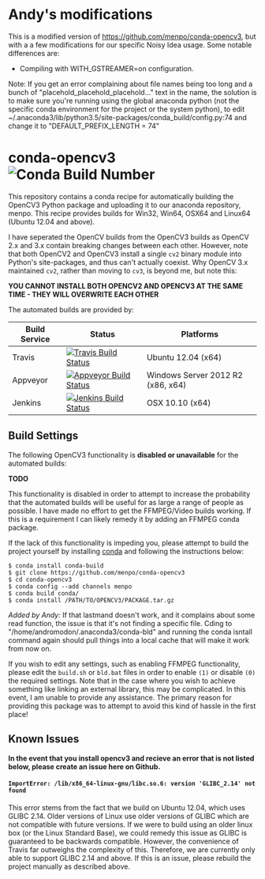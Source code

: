 Andy's modifications
============
This is a modified version of https://github.com/menpo/conda-opencv3, but with a a few modifications for our specific
Noisy Idea usage.  Some notable differences are:

* Compiling with WITH_GSTREAMER=on configuration.

Note:  If you get an error complaining about file names being too long and a bunch of "placehold_placehold_placehold..." text in the name,
the solution is to make sure you're running using the global anaconda python (not the specific conda environment for the project or the 
system python), to edit ~/.anaconda3/lib/python3.5/site-packages/conda_build/config.py:74 and change it to "DEFAULT_PREFIX_LENGTH = 74"

conda-opencv3 ![Conda Build Number](http://anaconda.org/menpo/opencv3/badges/version.svg)
=============
This repository contains a conda recipe for automatically building the OpenCV3 Python package and uploading it to our anaconda repository, menpo. This recipe provides builds for Win32, Win64, OSX64 and Linux64 (Ubuntu 12.04 and above).

I have seperated the OpenCV builds from the OpenCV3 builds as OpenCV 2.x and 3.x contain breaking changes between each other. However, note that both OpenCV2 and OpenCV3 install a single ``cv2`` binary module into Python's site-packages, and thus can't actually coexist. Why OpenCV 3.x maintained ``cv2``, rather than moving to ``cv3``, is beyond me, but note this:

**YOU CANNOT INSTALL BOTH OPENCV2 AND OPENCV3 AT THE SAME TIME - THEY WILL OVERWRITE EACH OTHER**

The automated builds are provided by:

| Build Service  | Status | Platforms |
| -------------- | ------ | --------- |
| Travis         | [![Travis Build Status](https://travis-ci.org/menpo/conda-opencv3.svg?branch=master)](https://travis-ci.org/menpo/conda-opencv3)  | Ubuntu 12.04 (x64) |
| Appveyor       | [![Appveyor Build Status](https://ci.appveyor.com/api/projects/status/github/menpo/conda-opencv3?branch=master&svg=true)](https://ci.appveyor.com/project/jabooth/conda-opencv3) | Windows Server 2012 R2 (x86, x64) |
| Jenkins       | [![Jenkins Build Status](http://jenkins.menpo.org/buildStatus/icon?job=conda-opencv3)](http://jenkins.menpo.org/view/conda/job/conda-opencv3/) | OSX 10.10 (x64) |

Build Settings
--------------
The following OpenCV3 functionality is **disabled or unavailable** for the automated builds:

**TODO**

This functionality is disabled in order to attempt to increase the probability that the automated builds will be useful for as large a range of people as possible. I have made no effort to get the FFMPEG/Video builds working. If this is a requirement I can likely remedy it by adding an FFMPEG conda package.

If the lack of this functionality is impeding you, please attempt to build the project yourself by installing [conda](http://conda.pydata.org/miniconda.html) and following the instructions below:

```
$ conda install conda-build
$ git clone https://github.com/menpo/conda-opencv3
$ cd conda-opencv3
$ conda config --add channels menpo
$ conda build conda/
$ conda install /PATH/TO/OPENCV3/PACKAGE.tar.gz
```

*Added by Andy:*
If that lastmand doesn't work, and it complains about some read function, the issue is that it's not finding a specific file.
Cding to "/home/andromodon/.anaconda3/conda-bld" and running the conda isntall command again should pull things into a local cache that will make
it work from now on.

If you wish to edit any settings, such as enabling FFMPEG functionality, please edit the `build.sh` or `bld.bat` files in order to enable `(1)` or disable `(0)` the required settings. Note that in the case where you wish to achieve something like linking an external library, this may be complicated. In this event, I am unable to provide any assistance. The primary reason for providing this package was to attempt to avoid this kind of hassle in the first place!

Known Issues
------------
**In the event that you install opencv3 and recieve an error that is not listed below, please create an issue here on Github.**

#### `ImportError: /lib/x86_64-linux-gnu/libc.so.6: version 'GLIBC_2.14' not found`
This error stems from the fact that we build on Ubuntu 12.04, which uses GLIBC 2.14. Older versions of Linux use older versions of GLIBC which are not compatible with future versions. If we were to build using an older linux box (or the Linux Standard Base), we could remedy this issue as GLIBC is guaranteed to be backwards compatible. However, the convenience of Travis far outweighs the complexity of this. Therefore, we are currently only able to support GLIBC 2.14 and above. If this is an issue, please rebuild the project manually as described above.

